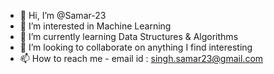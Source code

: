 - 👋 Hi, I’m @Samar-23
- 👀 I’m interested in Machine Learning 
- 🌱 I’m currently learning Data Structures & Algorithms
- 💞️ I’m looking to collaborate on anything I find interesting
- 📫 How to reach me - email id : singh.samar23@gmail.com

<!---
Samar-23/Samar-23 is a ✨ special ✨ repository because its `README.md` (this file) appears on your GitHub profile.
You can click the Preview link to take a look at your changes.
--->
